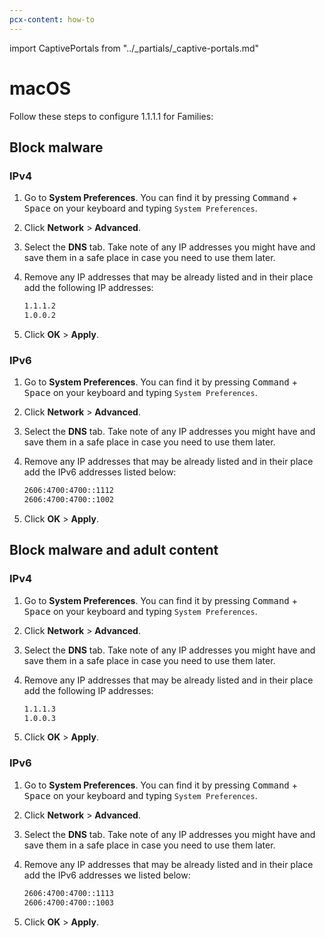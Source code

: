 ```yaml
---
pcx-content: how-to
---
```


import CaptivePortals from "../_partials/_captive-portals.md"

# macOS

Follow these steps to configure 1.1.1.1 for Families:

## Block malware

### IPv4

1. Go to **System Preferences**. You can find it by pressing <kbd>Command</kbd> + <kbd>Space</kbd> on your keyboard and typing `System Preferences`.
1. Click **Network** > **Advanced**.
1. Select the **DNS** tab. Take note of any IP addresses you might have and save them in a safe place in case you need to use them later.
1. Remove any IP addresses that may be already listed and in their place add the following IP addresses:

    ```txt
    1.1.1.2
    1.0.0.2
    ```

1. Click **OK** > **Apply**.

### IPv6

1. Go to **System Preferences**. You can find it by pressing <kbd>Command</kbd> + <kbd>Space</kbd> on your keyboard and typing `System Preferences`.
1. Click **Network** > **Advanced**.
1. Select the **DNS** tab. Take note of any IP addresses you might have and save them in a safe place in case you need to use them later.
1. Remove any IP addresses that may be already listed and in their place add the IPv6 addresses listed below:

    ```txt
    2606:4700:4700::1112
    2606:4700:4700::1002
    ```

1. Click **OK** > **Apply**.

## Block malware and adult content

### IPv4

1. Go to **System Preferences**. You can find it by pressing <kbd>Command</kbd> + <kbd>Space</kbd> on your keyboard and typing `System Preferences`.
1. Click **Network** > **Advanced**.
1. Select the **DNS** tab. Take note of any IP addresses you might have and save them in a safe place in case you need to use them later.
1. Remove any IP addresses that may be already listed and in their place add the following IP addresses:

    ```txt
    1.1.1.3
    1.0.0.3
    ```

1. Click **OK** > **Apply**.

### IPv6

1. Go to **System Preferences**. You can find it by pressing <kbd>Command</kbd> + <kbd>Space</kbd> on your keyboard and typing `System Preferences`.
1. Click **Network** > **Advanced**.
1. Select the **DNS** tab. Take note of any IP addresses you might have and save them in a safe place in case you need to use them later.
1. Remove any IP addresses that may be already listed and in their place add the IPv6 addresses we listed below:

    ```txt
    2606:4700:4700::1113
    2606:4700:4700::1003
    ```

1. Click **OK** > **Apply**.

<CaptivePortals/>

